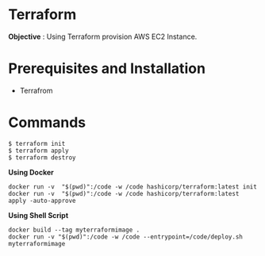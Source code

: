 # Terraform

**Objective** : Using Terraform provision AWS EC2 Instance.

# Prerequisites and Installation

- Terrafrom

# Commands

```
$ terraform init
$ terraform apply
$ terraform destroy
```
**Using Docker**

```
docker run -v  "$(pwd)":/code -w /code hashicorp/terraform:latest init
docker run -v  "$(pwd)":/code -w /code hashicorp/terraform:latest apply -auto-approve
```
**Using Shell Script**

```
docker build --tag myterraformimage .
docker run -v "$(pwd)":/code -w /code --entrypoint=/code/deploy.sh myterraformimage
```

